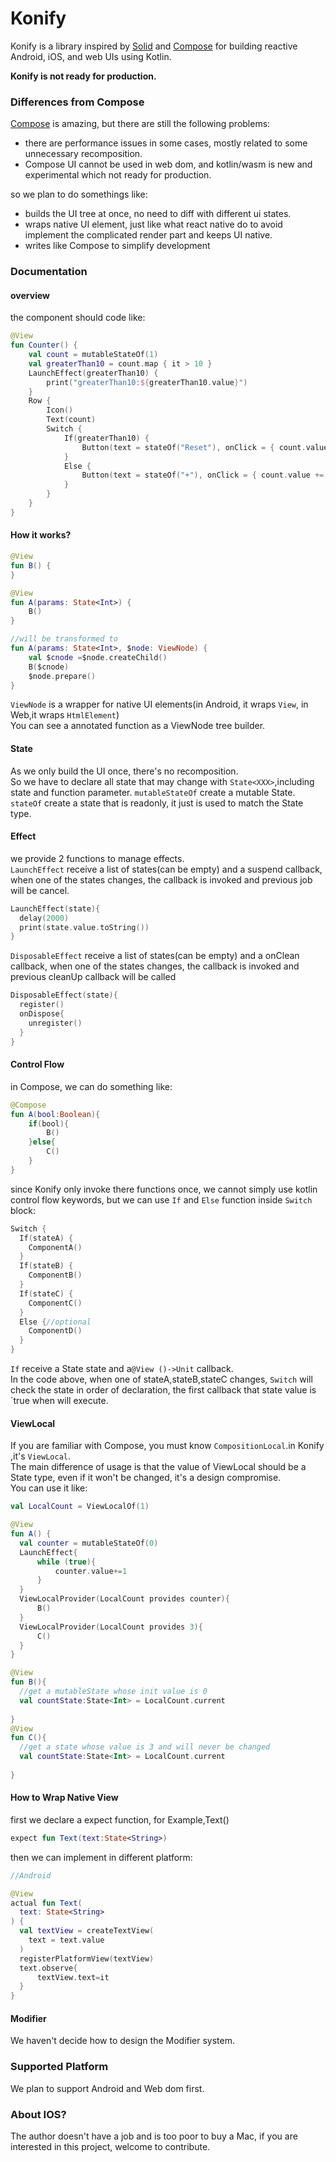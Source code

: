 # Konify

Konify is a library inspired by [Solid] and [Compose] for building reactive Android, iOS, and web
UIs using Kotlin.

**Konify is  not ready for production.**

### Differences from Compose

[Compose] is amazing, but there are still the following problems:

* there are performance issues in some cases, mostly related to some unnecessary recomposition.
* Compose UI cannot be used in web dom, and kotlin/wasm is new and experimental which not ready for
  production.

so we plan to do somethings like:

* builds the UI tree at once, no need to diff with different ui states.
* wraps native UI element, just like what react native do to avoid implement the complicated render
  part and keeps UI native.
* writes like Compose to simplify development

### Documentation

#### overview

the component should code like:

```kotlin
@View
fun Counter() {
    val count = mutableStateOf(1)
    val greaterThan10 = count.map { it > 10 }
    LaunchEffect(greaterThan10) {
        print("greaterThan10:${greaterThan10.value}")
    }
    Row {
        Icon()
        Text(count)
        Switch {
            If(greaterThan10) {
                Button(text = stateOf("Reset"), onClick = { count.value = 0 })
            }
            Else {
                Button(text = stateOf("+"), onClick = { count.value += 1 })
            }
        }
    }
}
```

#### How it works?

```kotlin
@View
fun B() {
}

@View
fun A(params: State<Int>) {
    B()
}

//will be transformed to
fun A(params: State<Int>, $node: ViewNode) {
    val $cnode =$node.createChild()
    B($cnode)
    $node.prepare()
}
```
`ViewNode` is a wrapper for native UI elements(in Android, it wraps `View`, in Web,it wraps `HtmlElement`)  
You can see a annotated function as a ViewNode tree builder.

#### State

As we only build the UI once, there's no recomposition.  
So we have to declare all state that may change with `State<XXX>`,including state and function parameter.
`mutableStateOf` create a mutable State.  
`stateOf` create a state that is readonly, it just is used to match the State type.  

#### Effect
we provide 2 functions to manage effects.  
`LaunchEffect` receive a list of states(can be empty) and a suspend callback, when one of the states changes, the callback is invoked and previous job will be cancel.
```kotlin
LaunchEffect(state){ 
  delay(2000)
  print(state.value.toString())
}
```
`DisposableEffect` receive a list of states(can be empty) and a onClean callback, when one of the states changes, the callback is invoked and previous cleanUp callback will be called
```kotlin
DisposableEffect(state){
  register()
  onDispose{
    unregister()
  }
}
```

#### Control Flow

in Compose, we can do something like:
```kotlin
@Compose
fun A(bool:Boolean){
    if(bool){
        B()
    }else{
        C()
    }
}
```

since Konify only invoke there functions once, we cannot simply use kotlin control flow keywords, but we can use `If` and `Else` function inside `Switch` block:
```kotlin
Switch {
  If(stateA) {
    ComponentA()
  }
  If(stateB) {
    ComponentB()
  }
  If(stateC) {
    ComponentC()
  }
  Else {//optional
    ComponentD()
  }
}
```
`If` receive a State<Boolean> state and a` @View ()->Unit ` callback.  
In the code above, when one of stateA,stateB,stateC changes, `Switch` will check the state in order of declaration, the first callback that state value is `true when will execute.

#### ViewLocal
If you are familiar with Compose, you must know `CompositionLocal`.in Konify ,it's `ViewLocal`.  
The main difference of usage is that the value of ViewLocal should be a State type, even if it won't be changed, it's a design compromise.  
You can use it like:
```kotlin
val LocalCount = ViewLocalOf(1)

@View
fun A() {
  val counter = mutableStateOf(0)
  LaunchEffect{
      while (true){
          counter.value+=1
      }
  }
  ViewLocalProvider(LocalCount provides counter){
      B()
  }
  ViewLocalProvider(LocalCount provides 3){
      C()
  }
}

@View
fun B(){
  //get a mutableState whose init value is 0 
  val countState:State<Int> = LocalCount.current
  
}
@View
fun C(){
  //get a state whose value is 3 and will never be changed
  val countState:State<Int> = LocalCount.current
  
}
```
#### How to Wrap Native View

first we declare a expect function, for Example,Text()
```kotlin
expect fun Text(text:State<String>)
```
then we can implement in different platform:
```kotlin
//Android

@View
actual fun Text(
  text: State<String>
) {
  val textView = createTextView(
    text = text.value
  )
  registerPlatformView(textView)
  text.observe{
      textView.text=it
  }
}
```

#### Modifier
We haven't decide how to design the Modifier system.

### Supported Platform
We plan to support Android and Web dom first.

### About IOS?
The author doesn't have a job and is too poor to buy a Mac, if you are interested in this project, welcome to contribute.

[compose]: https://developer.android.com/jetpack/compose

[kmm]: https://kotlinlang.org/lp/mobile/

[Solid]: https://www.solidjs.com/